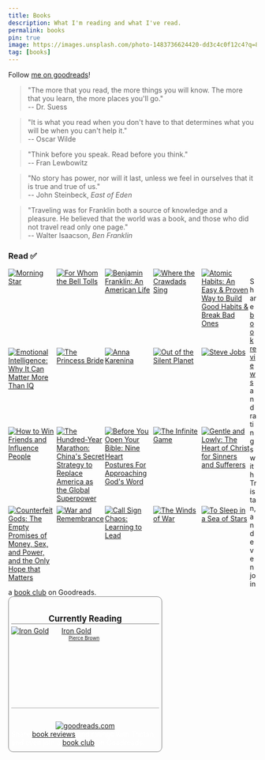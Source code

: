 ```yaml
---
title: Books
description: What I'm reading and what I've read.
permalink: books
pin: true
image: https://images.unsplash.com/photo-1483736624420-dd3c4c0f12c4?q=80&w=1935&auto=format&fit=crop&ixlib=rb-4.0.3&ixid=M3wxMjA3fDB8MHxwaG90by1wYWdlfHx8fGVufDB8fHx8fA%3D%3D
tag: [books]
---
```


Follow [me on goodreads](https://www.goodreads.com/tristan_white)!

> "The more that you read, the more things you will know. The more that you learn, the more places you'll go." <br>-- Dr. Suess

> "It is what you read when you don't have to that determines what you will be when you can't help it." <br>-- Oscar Wilde

> "Think before you speak. Read before you think." <br>-- Fran Lewbowitz

> "No story has power, nor will it last, unless we feel in ourselves that it is true and true of us." <br>-- John Steinbeck, *East of Eden*

> "Traveling was for Franklin both a source of knowledge and a pleasure. He believed that the world was a book, and those who did not travel read only one page."<br>-- Walter Isaacson, *Ben Franklin*

### Read ✅

  <style type="text/css" media="screen">
    .gr_grid_container {
      /* customize grid container div here. eg: width: 500px; */
    }

    .gr_grid_book_container {
      /* customize book cover container div here */
      float: left;
      width: 98px;
      height: 160px;
      padding: 0px 0px;
      overflow: hidden;
    }
  </style>
  <div id="gr_grid_widget_1694570683">
    <!-- Show static html as a placeholder in case js is not enabled - javascript include will override this if things work -->
      <div class="gr_grid_container">
<div class="gr_grid_book_container"><a title="Morning Star (Red Rising Saga, #3)" rel="nofollow" href="https://www.goodreads.com/book/show/18966806-morning-star"><img alt="Morning Star" border="0" src="https://i.gr-assets.com/images/S/compressed.photo.goodreads.com/books/1461354277l/18966806._SX98_.jpg" /></a></div>
<div class="gr_grid_book_container"><a title="For Whom the Bell Tolls" rel="nofollow" href="https://www.goodreads.com/book/show/46170.For_Whom_the_Bell_Tolls"><img alt="For Whom the Bell Tolls" border="0" src="https://i.gr-assets.com/images/S/compressed.photo.goodreads.com/books/1492591524l/46170._SX98_.jpg" /></a></div>
<div class="gr_grid_book_container"><a title="Benjamin Franklin: An American Life" rel="nofollow" href="https://www.goodreads.com/book/show/10883.Benjamin_Franklin"><img alt="Benjamin Franklin: An American Life" border="0" src="https://i.gr-assets.com/images/S/compressed.photo.goodreads.com/books/1630510455l/10883._SX98_.jpg" /></a></div>
<div class="gr_grid_book_container"><a title="Where the Crawdads Sing" rel="nofollow" href="https://www.goodreads.com/book/show/36809135-where-the-crawdads-sing"><img alt="Where the Crawdads Sing" border="0" src="https://i.gr-assets.com/images/S/compressed.photo.goodreads.com/books/1582135294l/36809135._SX98_.jpg" /></a></div>
<div class="gr_grid_book_container"><a title="Atomic Habits: An Easy & Proven Way to Build Good Habits & Break Bad Ones" rel="nofollow" href="https://www.goodreads.com/book/show/40121378-atomic-habits"><img alt="Atomic Habits: An Easy & Proven Way to Build Good Habits & Break Bad Ones" border="0" src="https://i.gr-assets.com/images/S/compressed.photo.goodreads.com/books/1655988385l/40121378._SX98_.jpg" /></a></div>
<div class="gr_grid_book_container"><a title="Emotional Intelligence: Why It Can Matter More Than IQ" rel="nofollow" href="https://www.goodreads.com/book/show/26329.Emotional_Intelligence"><img alt="Emotional Intelligence: Why It Can Matter More Than IQ" border="0" src="https://i.gr-assets.com/images/S/compressed.photo.goodreads.com/books/1388185411l/26329._SX98_.jpg" /></a></div>
<div class="gr_grid_book_container"><a title="The Princess Bride" rel="nofollow" href="https://www.goodreads.com/book/show/21787.The_Princess_Bride"><img alt="The Princess Bride" border="0" src="https://i.gr-assets.com/images/S/compressed.photo.goodreads.com/books/1327903636l/21787._SX98_.jpg" /></a></div>
<div class="gr_grid_book_container"><a title="Anna Karenina" rel="nofollow" href="https://www.goodreads.com/book/show/151.Anna_Karenina"><img alt="Anna Karenina" border="0" src="https://i.gr-assets.com/images/S/compressed.photo.goodreads.com/books/1657540103l/151._SX98_.jpg" /></a></div>
<div class="gr_grid_book_container"><a title="Out of the Silent Planet (The Space Trilogy, #1)" rel="nofollow" href="https://www.goodreads.com/book/show/25350.Out_of_the_Silent_Planet"><img alt="Out of the Silent Planet" border="0" src="https://i.gr-assets.com/images/S/compressed.photo.goodreads.com/books/1310984018l/25350._SX98_.jpg" /></a></div>
<div class="gr_grid_book_container"><a title="Steve Jobs" rel="nofollow" href="https://www.goodreads.com/book/show/11084145-steve-jobs"><img alt="Steve Jobs" border="0" src="https://i.gr-assets.com/images/S/compressed.photo.goodreads.com/books/1511288482l/11084145._SX98_.jpg" /></a></div>
<div class="gr_grid_book_container"><a title="How to Win Friends and Influence People" rel="nofollow" href="https://www.goodreads.com/book/show/4865.How_to_Win_Friends_and_Influence_People"><img alt="How to Win Friends and Influence People" border="0" src="https://i.gr-assets.com/images/S/compressed.photo.goodreads.com/books/1442726934l/4865._SX98_.jpg" /></a></div>
<div class="gr_grid_book_container"><a title="The Hundred-Year Marathon: China's Secret Strategy to Replace America as the Global Superpower" rel="nofollow" href="https://www.goodreads.com/book/show/20696000-the-hundred-year-marathon"><img alt="The Hundred-Year Marathon: China's Secret Strategy to Replace America as the Global Superpower" border="0" src="https://i.gr-assets.com/images/S/compressed.photo.goodreads.com/books/1413778149l/20696000._SX98_.jpg" /></a></div>
<div class="gr_grid_book_container"><a title="Before You Open Your Bible: Nine Heart Postures For Approaching God's Word" rel="nofollow" href="https://www.goodreads.com/book/show/44076166-before-you-open-your-bible"><img alt="Before You Open Your Bible: Nine Heart Postures For Approaching God's Word" border="0" src="https://i.gr-assets.com/images/S/compressed.photo.goodreads.com/books/1550693460l/44076166._SX98_.jpg" /></a></div>
<div class="gr_grid_book_container"><a title="The Infinite Game" rel="nofollow" href="https://www.goodreads.com/book/show/38390751-the-infinite-game"><img alt="The Infinite Game" border="0" src="https://i.gr-assets.com/images/S/compressed.photo.goodreads.com/books/1571114448l/38390751._SY160_.jpg" /></a></div>
<div class="gr_grid_book_container"><a title="Gentle and Lowly: The Heart of Christ for Sinners and Sufferers" rel="nofollow" href="https://www.goodreads.com/book/show/52891090-gentle-and-lowly"><img alt="Gentle and Lowly: The Heart of Christ for Sinners and Sufferers" border="0" src="https://i.gr-assets.com/images/S/compressed.photo.goodreads.com/books/1571689979l/52891090._SX98_SY160_.jpg" /></a></div>
<div class="gr_grid_book_container"><a title="Counterfeit Gods: The Empty Promises of Money, Sex, and Power, and the Only Hope that Matters" rel="nofollow" href="https://www.goodreads.com/book/show/6403690-counterfeit-gods"><img alt="Counterfeit Gods: The Empty Promises of Money, Sex, and Power, and the Only Hope that Matters" border="0" src="https://i.gr-assets.com/images/S/compressed.photo.goodreads.com/books/1347522118l/6403690._SX98_.jpg" /></a></div>
<div class="gr_grid_book_container"><a title="War and Remembrance (The Henry Family, #2)" rel="nofollow" href="https://www.goodreads.com/book/show/42986.War_and_Remembrance"><img alt="War and Remembrance" border="0" src="https://i.gr-assets.com/images/S/compressed.photo.goodreads.com/books/1422331351l/42986._SX98_.jpg" /></a></div>
<div class="gr_grid_book_container"><a title="Call Sign Chaos: Learning to Lead" rel="nofollow" href="https://www.goodreads.com/book/show/46037714-call-sign-chaos"><img alt="Call Sign Chaos: Learning to Lead" border="0" src="https://i.gr-assets.com/images/S/compressed.photo.goodreads.com/books/1567180465l/46037714._SX98_.jpg" /></a></div>
<div class="gr_grid_book_container"><a title="The Winds of War (The Henry Family, #1)" rel="nofollow" href="https://www.goodreads.com/book/show/21484.The_Winds_of_War"><img alt="The Winds of War" border="0" src="https://i.gr-assets.com/images/S/compressed.photo.goodreads.com/books/1442187661l/21484._SX98_.jpg" /></a></div>
<div class="gr_grid_book_container"><a title="To Sleep in a Sea of Stars (Fractalverse, #1)" rel="nofollow" href="https://www.goodreads.com/book/show/48829708-to-sleep-in-a-sea-of-stars"><img alt="To Sleep in a Sea of Stars" border="0" src="https://i.gr-assets.com/images/S/compressed.photo.goodreads.com/books/1583523112l/48829708._SX98_.jpg" /></a></div>
<noscript><br/>Share <a rel="nofollow" href="/">book reviews</a> and ratings with Tristan, and even join a <a rel="nofollow" href="https://www.goodreads.com/group">book club</a> on Goodreads.</noscript>
</div>

</div>
<script src="https://www.goodreads.com/review/grid_widget/155326888.Tristan's%20bookshelf:%20read?cover_size=medium&hide_link=&hide_title=true&num_books=200&order=d&shelf=read&sort=date_read&widget_id=1694570683" type="text/javascript" charset="utf-8"></script>

<!-- End of grid widget -->


  <!-- Show static HTML/CSS as a placeholder in case js is not enabled - javascript include will override this if things work -->
  <style type="text/css" media="screen">
.gr_custom_container_1694572658 {
/* customize your Goodreads widget container here*/
border: 1px solid gray;
border-radius:10px;
padding: 10px 5px 10px 5px;
background-color: transparent;
color: #fff;
width: 300px
}
.gr_custom_header_1694572658 {
/* customize your Goodreads header here*/
border-bottom: 1px solid gray;
width: 100%;
margin-bottom: 5px;
text-align: center;
font-size: 120%
}
.gr_custom_each_container_1694572658 {
/* customize each individual book container here */
width: 100%;
clear: both;
margin-bottom: 10px;
overflow: auto;
padding-bottom: 4px;
border-bottom: 1px solid #aaa;
}
.gr_custom_book_container_1694572658 {
/* customize your book covers here */
overflow: hidden;
height: 160px;
  float: left;
  margin-right: 4px;
  width: 98px;
}
.gr_custom_author_1694572658 {
/* customize your author names here */
font-size: 10px;
}
.gr_custom_tags_1694572658 {
/* customize your tags here */
font-size: 10px;
color: gray;
}
.gr_custom_rating_1694572658 {
/* customize your rating stars here */
float: right;
}
</style>

  <div id="gr_custom_widget_1694572658">
      <div class="gr_custom_container_1694572658">
<h2 class="gr_custom_header_1694572658">
<a style="text-decoration: none;" rel="nofollow" href="https://www.goodreads.com/review/list/155326888-tristan?shelf=currently-reading&amp;utm_medium=api&amp;utm_source=custom_widget">Currently Reading</a>
</h2>
  <div class="gr_custom_each_container_1694572658">
      <div class="gr_custom_book_container_1694572658">
        <a title="Iron Gold (Red Rising Saga, #4)" rel="nofollow" href="https://www.goodreads.com/review/show/5838112932?utm_medium=api&amp;utm_source=custom_widget"><img alt="Iron Gold" border="0" src="https://i.gr-assets.com/images/S/compressed.photo.goodreads.com/books/1482475064l/33257757._SX98_.jpg" /></a>
      </div>
      <div class="gr_custom_title_1694572658">
        <a rel="nofollow" href="https://www.goodreads.com/review/show/5838112932?utm_medium=api&amp;utm_source=custom_widget">Iron Gold</a>
      </div>
      <div class="gr_custom_author_1694572658">
        by <a rel="nofollow" href="https://www.goodreads.com/author/show/6474348.Pierce_Brown">Pierce Brown</a>
      </div>
  </div>
<br style="clear: both"/>
<center>
<a rel="nofollow" href="https://www.goodreads.com/"><img alt="goodreads.com" style="border:0" src="https://s.gr-assets.com/images/widget/widget_logo.gif" /></a>
</center>
<noscript>
Share <a rel="nofollow" href="https://www.goodreads.com/">book reviews</a> and ratings with Tristan, and even join a <a rel="nofollow" href="https://www.goodreads.com/group">book club</a> on Goodreads.
</noscript>
</div>

  </div>
  <script src="https://www.goodreads.com/review/custom_widget/155326888.Currently%20Reading?cover_position=left&cover_size=medium&num_books=5&order=a&shelf=currently-reading&show_author=1&show_cover=1&show_rating=0&show_review=0&show_tags=0&show_title=1&sort=date_added&widget_bg_color=FFFFFF&widget_bg_transparent=true&widget_border_width=1&widget_id=1694572658&widget_text_color=fff&widget_title_size=medium&widget_width=medium" type="text/javascript" charset="utf-8"></script>

